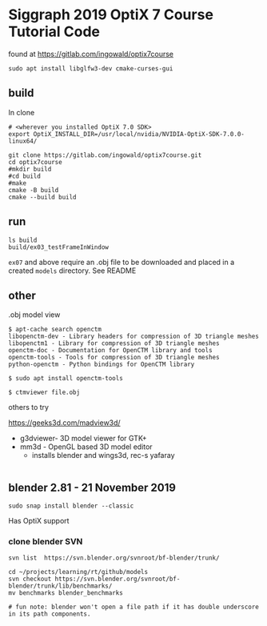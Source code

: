 # Siggraph 2019 OptiX 7 Course Tutorial Code

found at https://gitlab.com/ingowald/optix7course



```
sudo apt install libglfw3-dev cmake-curses-gui

```


## build

In clone

```shell
# <wherever you installed OptiX 7.0 SDK>
export OptiX_INSTALL_DIR=/usr/local/nvidia/NVIDIA-OptiX-SDK-7.0.0-linux64/

git clone https://gitlab.com/ingowald/optix7course.git
cd optix7course
#mkdir build
#cd build
#make
cmake -B build
cmake --build build
```


## run

```
ls build
build/ex03_testFrameInWindow
```

`ex07` and above require an .obj file to be downloaded and placed in a created `models` directory.  See README

## other

.obj model view

```shell
$ apt-cache search openctm
libopenctm-dev - Library headers for compression of 3D triangle meshes
libopenctm1 - Library for compression of 3D triangle meshes
openctm-doc - Documentation for OpenCTM library and tools
openctm-tools - Tools for compression of 3D triangle meshes
python-openctm - Python bindings for OpenCTM library

$ sudo apt install openctm-tools

$ ctmviewer file.obj
```


others to try

https://geeks3d.com/madview3d/

- g3dviewer- 3D model viewer for GTK+
- mm3d - OpenGL based 3D model editor
  - installs blender and wings3d, rec-s yafaray

```

```

## blender 2.81     - 21 November 2019

```
sudo snap install blender --classic
```

Has OptiX support

### clone blender SVN


```
svn list  https://svn.blender.org/svnroot/bf-blender/trunk/

cd ~/projects/learning/rt/github/models
svn checkout https://svn.blender.org/svnroot/bf-blender/trunk/lib/benchmarks/
mv benchmarks blender_benchmarks

# fun note: blender won't open a file path if it has double underscore in its path components.
```
